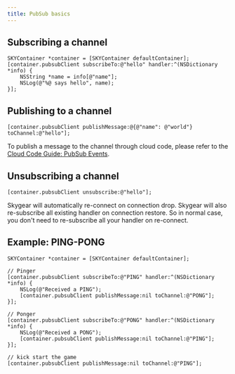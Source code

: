 ```yaml
---
title: PubSub basics
---
```


## Subscribing a channel

```obj-c
SKYContainer *container = [SKYContainer defaultContainer];
[container.pubsubClient subscribeTo:@"hello" handler:^(NSDictionary *info) {
    NSString *name = info[@"name"];
    NSLog(@"%@ says hello", name);
}];
```

## Publishing to a channel

```obj-c
[container.pubsubClient publishMessage:@{@"name": @"world"} toChannel:@"hello"];
```

To publish a message to the channel through cloud code, please refer to the
[Cloud Code Guide: PubSub Events][doc-cloud-code-pubsub].

## Unsubscribing a channel

```obj-c
[container.pubsubClient unsubscribe:@"hello"];
```
Skygear will automatically re-connect on connection drop. Skygear will also
re-subscribe all existing handler on connection restore. So in normal case,
you don't need to re-subscribe all your handler on re-connect.

## Example: PING-PONG

```obj-c
SKYContainer *container = [SKYContainer defaultContainer];

// Pinger
[container.pubsubClient subscribeTo:@"PING" handler:^(NSDictionary *info) {
    NSLog(@"Received a PING");
    [container.pubsubClient publishMessage:nil toChannel:@"PONG"];
}];

// Ponger
[container.pubsubClient subscribeTo:@"PONG" handler:^(NSDictionary *info) {
    NSLog(@"Received a PONG");
    [container.pubsubClient publishMessage:nil toChannel:@"PING"];
}];

// kick start the game
[container.pubsubClient publishMessage:nil toChannel:@"PING"];
```

[doc-cloud-code-pubsub]: /guide/cloud-code/calling-skygear-api/python#pubsub-events
